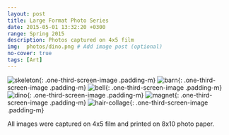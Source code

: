 ```yaml
---
layout: post
title: Large Format Photo Series
date: 2015-05-01 13:32:20 +0300
range: Spring 2015
description: Photos captured on 4x5 film
img:  photos/dino.png # Add image post (optional)
no-cover: true
tags: [Art]
---
```


![skeleton]({{site.baseurl}}/assets/img/photos/skeleton.png){: .one-third-screen-image .padding-m}
![barn]({{site.baseurl}}/assets/img/photos/barn.png){: .one-third-screen-image .padding-m}
![bell]({{site.baseurl}}/assets/img/photos/bell.png){: .one-third-screen-image .padding-m}
![dino]({{site.baseurl}}/assets/img/photos/dino.png){: .one-third-screen-image .padding-m}
![magnet]({{site.baseurl}}/assets/img/photos/magnet.png){: .one-third-screen-image .padding-m}
![hair-collage]({{site.baseurl}}/assets/img/photos/hair-collage-1.png){: .one-third-screen-image .padding-m}

All images were captured on 4x5 film and printed on 8x10 photo paper.